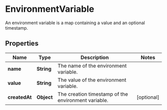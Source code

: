 

# EnvironmentVariable

An environment variable is a map containing a value and an optional timestamp.

## Properties

| Name | Type | Description | Notes |
|------------ | ------------- | ------------- | -------------|
|**name** | **String** | The name of the environment variable. |  |
|**value** | **String** | The value of the environment variable. |  |
|**createdAt** | **Object** | The creation timestamp of the environment variable. |  [optional] |



